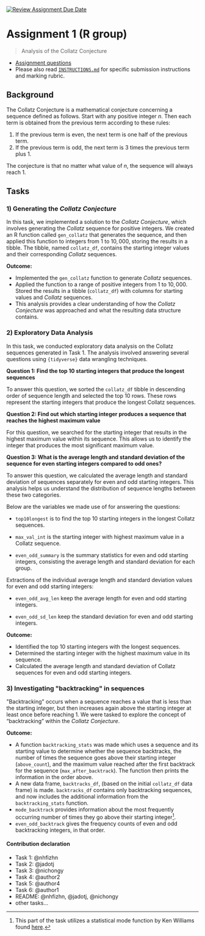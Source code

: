 [![Review Assignment Due Date](https://classroom.github.com/assets/deadline-readme-button-24ddc0f5d75046c5622901739e7c5dd533143b0c8e959d652212380cedb1ea36.svg)](https://classroom.github.com/a/HUOoSZXh)
# Assignment 1 (R group)

> Analysis of the Collatz Conjecture

- [Assignment questions](ASSIGNMENT.md) 
- Please also read [`INSTRUCTIONS.md`](INSTRUCTIONS.md) for specific
submission instructions and marking rubric.

## Background

The Collatz Conjecture is a mathematical conjecture concerning a sequence defined as follows. Start with any positive integer $n$. Then each term is obtained from the previous term according to these rules:

1. If the previous term is even, the next term is one half of the previous term.
2. If the previous term is odd, the next term is $3$ times the previous term plus $1$.

The conjecture is that no matter what value of $n$, the sequence will always reach 1.

## Tasks

### 1) Generating the *Collatz Conjecture*

In this task, we implemented a solution to the *Collatz Conjecture*, which involves generating the *Collatz* sequence for positive integers. We created an R function called `gen_collatz` that generates the sequence, and then applied this function to integers from $1$ to $10,000$, storing the results in a tibble. The tibble, named `collatz_df`, contains the starting integer values and their corresponding *Collatz* sequences.

**Outcome:**

- Implemented the `gen_collatz` function to generate *Collatz* sequences.
- Applied the function to a range of positive integers from $1$ to $10,000$.
Stored the results in a tibble (`collatz_df`) with columns for starting values and *Collatz* sequences.
- This analysis provides a clear understanding of how the *Collatz Conjecture* was approached and what the resulting data structure contains.

### 2) Exploratory Data Analysis

In this task, we conducted exploratory data analysis on the Collatz sequences generated in Task 1. The analysis involved answering several questions using `{tidyverse}` data wrangling techniques.

**Question 1: Find the top 10 starting integers that produce the longest sequences**

To answer this question, we sorted the `collatz_df` tibble in descending order of sequence length and selected the top 10 rows. These rows represent the starting integers that produce the longest Collatz sequences.

**Question 2: Find out which starting integer produces a sequence that reaches the highest maximum value**

For this question, we searched for the starting integer that results in the highest maximum value within its sequence. This allows us to identify the integer that produces the most significant maximum value.

**Question 3: What is the average length and standard deviation of the sequence for even starting integers compared to odd ones?**

To answer this question, we calculated the average length and standard deviation of sequences separately for even and odd starting integers. This analysis helps us understand the distribution of sequence lengths between these two categories.

Below are the variables we made use of for answering the questions:

- `top10longest` is to find the top 10 starting integers in the longest Collatz sequences.

- `max_val_int` is the starting integer with highest maximum value in a Collatz sequence.

- `even_odd_summary` is the summary statistics for even and odd starting integers, consisting the average length and standard deviation for each group.

Extractions of the individual average length and standard deviation values for even and odd starting integers:

- `even_odd_avg_len` keep the average length for even and odd starting integers.

- `even_odd_sd_len` keep the standard deviation for even and odd starting integers.

**Outcome:**

- Identified the top 10 starting integers with the longest sequences.
- Determined the starting integer with the highest maximum value in its sequence.
- Calculated the average length and standard deviation of Collatz sequences for even and odd starting integers.

### 3) Investigating "backtracking" in sequences

"Backtracking" occurs when a sequence reaches a value that is less than the starting integer, but then increases again above the starting integer at least once before reaching 1. We were tasked to explore the concept of “backtracking” within the *Collatz Conjecture*.

**Outcome:**

- A function `backtracking_stats` was made which uses a sequence and its starting value to determine whether the sequence backtracks, the number of times the sequence goes above their starting integer (`above_count`), and the maximum value reached after the first backtrack for the sequence (`max_after_backtrack`). The function then prints the information in the order above.
- A new data frame, `backtracks_df`, (based on the initial `collatz_df` data frame) is made. `backtracks_df` contains only backtracking sequences, and now includes the additional information from the `backtracking_stats` function.
- `mode_backtrack` provides information about the most frequently occurring number of times they go above their starting integer[^1].
- `even_odd_backtrack` gives the frequency counts of even and odd backtracking integers, in that order.

[^1]: This part of the task utilizes a statistical mode function by Ken Williams found [here](https://stackoverflow.com/questions/2547402/how-to-find-the-statistical-mode).

#### Contribution declaration

- Task 1: @nhfizhn
- Task 2: @jadotj
- Task 3: @nichongy
- Task 4: @author2
- Task 5: @author4
- Task 6: @author1
- README: @nhfizhn, @jadotj, @nichongy
- other tasks…
